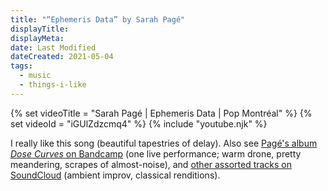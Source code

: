 ```yaml
---
title: "“Ephemeris Data” by Sarah Pagé"
displayTitle:
displayMeta:
date: Last Modified
dateCreated: 2021-05-04
tags:
  - music
  - things-i-like
---
```

{% set videoTitle = "Sarah Pagé | Ephemeris Data | Pop Montréal" %}
{% set videoId = "iGUlZdzcmq4" %}
{% include "youtube.njk" %}

I really like this song (beautiful tapestries of delay). Also see [Pagé's album *Dose Curves* on Bandcamp](https://sarahpage.bandcamp.com/album/dose-curves-2) (one live performance; warm drone, pretty meandering, scrapes of almost-noise), and [other assorted tracks on SoundCloud](https://soundcloud.com/sarahpageharp) (ambient improv, classical renditions).
